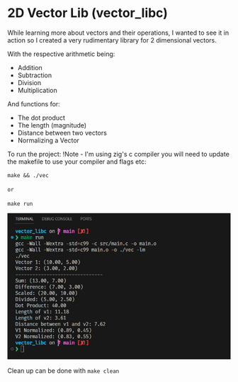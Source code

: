# 2D Vector Lib (vector_libc)

While learning more about vectors and their operations, I wanted to see it in action so I created a very rudimentary library for 2 dimensional vectors.

With the respective arithmetic being:
* Addition  
* Subtraction
* Division
* Multiplication

And functions for:
* The dot product
* The length (magnitude)
* Distance between two vectors
* Normalizing a Vector

To run the project:
!Note - I'm using zig's c compiler you will need to update the makefile to use your compiler and flags etc:

```
make && ./vec

or

make run
```

![Screenshot](image/output.png)

Clean up can be done with ```make clean```

